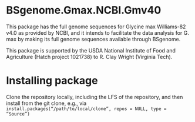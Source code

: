 # BSgenome.Gmax.NCBI.Gmv40
This package has the full genome sequences for Glycine max Williams-82 v4.0 as provided by NCBI, and it intends to facilitate the data analysis for G. max by making its full genome sequences available through BSgenome.

This package is supported by the USDA National
Institute of Food and Agriculture (Hatch project 1021738) to R. Clay Wright (Virginia Tech).


# Installing package

Clone the repository locally, including the LFS of the repository, and  then install from the git clone, e.g., via `install.packages(“/path/to/local/clone”, repos = NULL, type = “Source”)`
